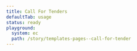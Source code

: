 ```yaml
---
title: Call For Tenders
defaultTab: usage
status: ready
playground:
  system: ec
  path: /story/templates-pages--call-for-tender
---
```

